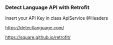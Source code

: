 ### Detect Language API with Retrofit

Insert your API Key in class ApiService @Headers

https://detectlanguage.com/

https://square.github.io/retrofit/